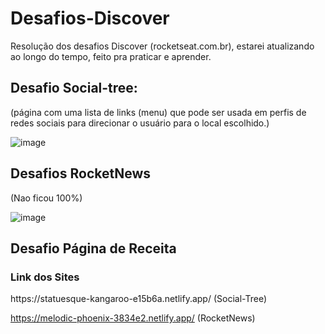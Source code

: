 # Desafios-Discover
Resolução dos desafios Discover (rocketseat.com.br), estarei atualizando ao longo do tempo, feito pra praticar e aprender.

<h2>Desafio Social-tree:</h2>
(página com uma lista de links (menu) que pode ser usada em perfis de redes sociais para direcionar o usuário para o local escolhido.)

![image](https://user-images.githubusercontent.com/109323435/185037048-e3880690-4a2f-4e16-ba80-d94874cf43bd.png)

<h2>Desafios RocketNews</h2>
(Nao ficou 100%)

![image](https://user-images.githubusercontent.com/109323435/185037605-e15378e5-d6ec-4f9c-bc0e-17f9b09d08cb.png)

<h2>Desafio Página de Receita</h2>




<h3>Link dos Sites</h3>
https://statuesque-kangaroo-e15b6a.netlify.app/ (Social-Tree)

https://melodic-phoenix-3834e2.netlify.app/ (RocketNews)


